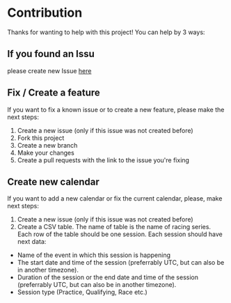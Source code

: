# Contribution

Thanks for wanting to help with this project!
You can help by 3 ways:

## If you found an Issu

please create new Issue [here](https://github.com/Serpant1ne/whennextrace/issues/new)

## Fix / Create a feature

If you want to fix a known issue or to create a new feature, please make the next steps:

1. Create a new issue (only if this issue was not created before)
2. Fork this project
3. Create a new branch
4. Make your changes
5. Create a pull requests with the link to the issue you're fixing

## Create new calendar

If you want to add a new calendar or fix the current calendar, please, make next steps:

1. Create a new issue (only if this issue was not created before)
2. Create a CSV table. The name of table is the name of racing series. Each row of the table should be one session. Each session should have next data:

- Name of the event in which this session is happening
- The start date and time of the session (preferrably UTC, but can also be in another timezone).
- Duration of the session or the end date and time of the session (preferrably UTC, but can also be in another timezone).
- Session type (Practice, Qualifying, Race etc.)
